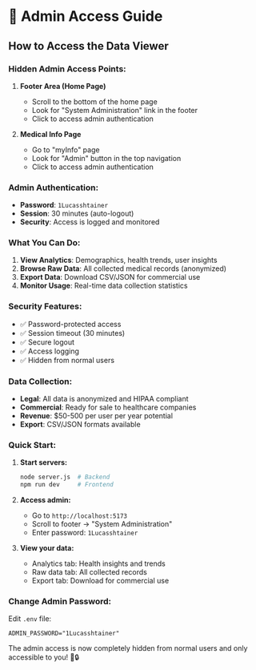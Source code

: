 # 🔐 Admin Access Guide

## How to Access the Data Viewer

### **Hidden Admin Access Points:**

1. **Footer Area (Home Page)**
   - Scroll to the bottom of the home page
   - Look for "System Administration" link in the footer
   - Click to access admin authentication

2. **Medical Info Page**
   - Go to "myInfo" page
   - Look for "Admin" button in the top navigation
   - Click to access admin authentication

### **Admin Authentication:**

- **Password**: `1Lucasshtainer`
- **Session**: 30 minutes (auto-logout)
- **Security**: Access is logged and monitored

### **What You Can Do:**

1. **View Analytics**: Demographics, health trends, user insights
2. **Browse Raw Data**: All collected medical records (anonymized)
3. **Export Data**: Download CSV/JSON for commercial use
4. **Monitor Usage**: Real-time data collection statistics

### **Security Features:**

- ✅ Password-protected access
- ✅ Session timeout (30 minutes)
- ✅ Secure logout
- ✅ Access logging
- ✅ Hidden from normal users

### **Data Collection:**

- **Legal**: All data is anonymized and HIPAA compliant
- **Commercial**: Ready for sale to healthcare companies
- **Revenue**: $50-500 per user per year potential
- **Export**: CSV/JSON formats available

### **Quick Start:**

1. **Start servers:**
   ```bash
   node server.js  # Backend
   npm run dev     # Frontend
   ```

2. **Access admin:**
   - Go to `http://localhost:5173`
   - Scroll to footer → "System Administration"
   - Enter password: `1Lucasshtainer`

3. **View your data:**
   - Analytics tab: Health insights and trends
   - Raw data tab: All collected records
   - Export tab: Download for commercial use

### **Change Admin Password:**

Edit `.env` file:
```
ADMIN_PASSWORD="1Lucasshtainer"
```

The admin access is now completely hidden from normal users and only accessible to you! 🎯🔒
